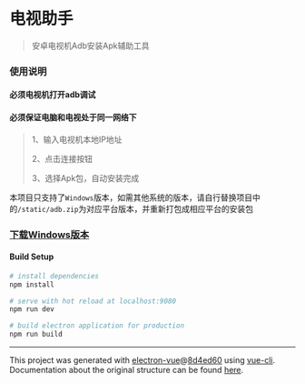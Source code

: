 # 电视助手

> 安卓电视机Adb安装Apk辅助工具
### 使用说明
#### 必须电视机打开adb调试
#### 必须保证电脑和电视处于同一网络下

> 1、输入电视机本地IP地址
> 
> 2、点击连接按钮
> 
> 3、选择Apk包，自动安装完成

本项目只支持了```Windows```版本，如需其他系统的版本，请自行替换项目中的```/static/adb.zip```为对应平台版本，并重新打包成相应平台的安装包

### [下载Windows版本](https://github.com/yannecer/tv-helper/releases/download/1.0.1/Setup.1.0.1.exe)

#### Build Setup

``` bash
# install dependencies
npm install

# serve with hot reload at localhost:9080
npm run dev

# build electron application for production
npm run build


```

---

This project was generated with [electron-vue](https://github.com/SimulatedGREG/electron-vue)@[8d4ed60](https://github.com/SimulatedGREG/electron-vue/tree/8d4ed607d65300381a8f47d97923eb07832b1a9a) using [vue-cli](https://github.com/vuejs/vue-cli). Documentation about the original structure can be found [here](https://simulatedgreg.gitbooks.io/electron-vue/content/index.html).

